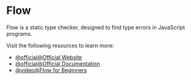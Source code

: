 # Flow

Flow is a static type checker, designed to find type errors in JavaScript programs.

Visit the following resources to learn more:

- [@official@Official Website](https://flow.org/)
- [@official@Official Documentation](https://flow.org/en/docs/)
- [@video@Flow for Beginners](https://www.youtube.com/watch?v=0HlqX4lQZas)
